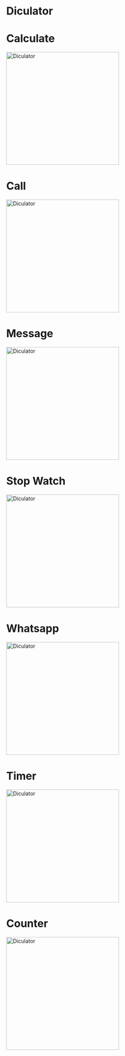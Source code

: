 # Diculator

# Calculate
<img src="Calculate.jpg" alt="Diculator" width="300"/>

# Call
<img src="Call.jpg" alt="Diculator" width="300"/>

# Message
<img src="Message.jpg" alt="Diculator" width="300"/>

# Stop Watch
<img src="StopWatch.jpg" alt="Diculator" width="300"/>

# Whatsapp
<img src="Whatsapp.jpg" alt="Diculator" width="300"/>

# Timer
<img src="Timer.jpg" alt="Diculator" width="300"/>

# Counter
<img src="Counter.jpg" alt="Diculator" width="300"/>